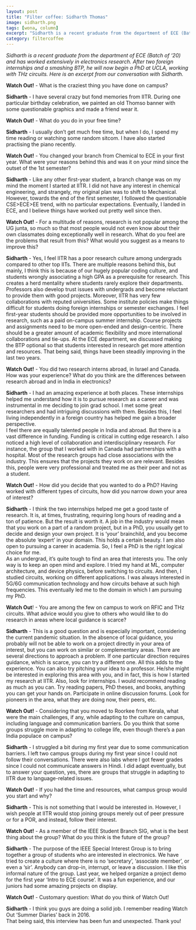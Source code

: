 ```yaml
---
layout: post
title: "Filter coffee: Sidharth Thomas"
image: sidharth.png
tags: [wona, column]
excerpt: "Sidharth is a recent graduate from the department of ECE (Batch of ‘20) and has worked extensively in electronics research. After two foreign internships and a smashing BTP, he will now begin a PhD at UCLA, working with THz circuits."
category: filtercoffee
---
```


*Sidharth is a recent graduate from the department of ECE (Batch of ‘20) and has worked extensively in electronics research. After two foreign internships and a smashing BTP, he will now begin a PhD at UCLA, working with THz circuits. Here is an excerpt from our conversation with Sidharth.*

**Watch Out!** - What is the craziest thing you have done on campus?

**Sidharth** -  I have several crazy but fond memories from IITR. During one particular birthday celebration, we painted an old Thomso banner with some questionable graphics and made a friend wear it. 

**Watch Out!** - What do you do in your free time?

**Sidharth** -  I usually don’t get much free time, but when I do, I spend my time reading or watching some random sitcom. I have also started practising the piano recently.  

**Watch Out!** -  You changed your branch from Chemical to ECE in your first year. What were your reasons behind this and was it on your mind since the outset of the 1st semester?

**Sidharth** -  Like any other first-year student, a branch change was on my mind the moment I started at IITR. I did not have any interest in chemical engineering, and strangely, my original plan was to shift to Mechanical. However, towards the end of the first semester, I followed the questionable CSE>ECE>EE trend, with no particular expectations. Eventually, I landed in ECE, and I believe things have worked out pretty well since then.  

**Watch Out!** - For a multitude of reasons, research is not popular among the UG junta, so much so that most people would not even know about their own classmates doing exceptionally well in research. What do you feel are the problems that result from this? What would you suggest as a means to improve this?

**Sidharth** -  Yes, I feel IITR has a poor research culture among undergrads compared to other top IITs. There are multiple reasons behind this, but mainly, I think this is because of our hugely popular coding culture, and students wrongly associating a high GPA as a prerequisite for research. 
This creates a herd mentality where students rarely explore their departments. Professors also develop trust issues with undergrads and become reluctant to provide them with good projects. Moreover, IITR has very few collaborations with reputed universities. Some institute policies make things difficult for students doing foreign internships or semester exchanges. 
I feel first-year students should be provided more opportunities to be involved in research, such as a paid on-campus summer internship. Course projects and assignments need to be more open-ended and design-centric. There should be a greater amount of academic flexibility and more international collaborations and tie-ups. At the ECE department, we discussed making the BTP optional so that students interested in research get more attention and resources. That being said, things have been steadily improving in the last two years.

**Watch Out!** - You did two research interns abroad, in Israel and Canada. How was your experience? What do you think are the differences between research abroad and in India in electronics?

**Sidharth** - I had an amazing experience at both places. These internships helped me understand how it is to pursue research as a career and was instrumental in me deciding to join grad school. I met some great researchers and had intriguing discussions with them. Besides this, I feel living independently in a foreign country has helped me gain a broader perspective.           
I feel there are equally talented people in India and abroad. But there is a vast difference in funding. Funding is critical in cutting edge research. I also noticed a high level of collaboration and interdisciplinary research. For instance, the group that I worked with in Canada had partnerships with a hospital. Most of the research groups had close associations with the industry. This ensures that the projects they work on are relevant. Besides this, people were very professional and treated me as their peer and not as a student. 
 
**Watch Out!** - How did you decide that you wanted to do a PhD? Having worked with different types of circuits, how did you narrow down your area of interest?

**Sidharth** - I think the two internships helped me get a good taste of research. It is, at times, frustrating, requiring long hours of reading and a ton of patience. But the result is worth it. A job in the industry would mean that you work on a part of a random project, but in a PhD, you usually get to decide and design your own project. It is ‘your’ brainchild, and you become the absolute ‘expert’ in your domain. This holds a certain beauty. I am also open to pursuing a career in academia. So, I feel a PhD is the right logical choice for me.     
As an undergrad, it’s quite tough to find an area that interests you. The only way is to keep an open mind and explore. I tried my hand at ML, computer architecture, and device physics, before switching to circuits. And then, I studied circuits, working on different applications. I was always interested in 5G/6G communication technology and how circuits behave at such high frequencies. This eventually led me to the domain in which I am pursuing my PhD.  
 
**Watch Out**! - You are among the few on campus to work on RFIC and THz circuits. What advice would you give to others who would like to do research in areas where local guidance is scarce?

**Sidharth** - This is a good question and is especially important, considering the current pandemic situation. In the absence of local guidance, you probably will not be able to work on a project directly in your area of interest, but you can work on similar or complementary areas. There are several directions to approach a problem. If one particular direction requires guidance, which is scarce, you can try a different one. All this adds to the experience. You can also try pitching your idea to a professor. He/she might be interested in exploring this area with you, and in fact, this is how I started my research at IITR. Also, look for internships. I would recommend reading as much as you can. Try reading papers, PhD theses, and books, anything you can get your hands on. Participate in online discussion forums. Look for pioneers in the area, what they are doing now, their peers, etc.  
 
**Watch Out!** - Considering that you moved to Roorkee from Kerala, what were the main challenges, if any, while adapting to the culture on campus, including language and communication barriers. Do you think that some groups struggle more in adapting to college life, even though there’s a pan India populace on campus?

**Sidharth** - I struggled a bit during my first year due to some communication barriers. I left two campus groups during my first year since I could not follow their conversations. There were also labs where I got fewer grades since I could not communicate answers in Hindi. I did adapt eventually, but to answer your question, yes, there are groups that struggle in adapting to IITR due to language-related issues.
 
**Watch Out!** - If you had the time and resources, what campus group would you start and why?

**Sidharth** - This is not something that I would be interested in. However, I wish people at IITR would stop joining groups merely out of peer pressure or for a POR, and instead, follow their interest. 
 
**Watch Out!** - As a member of the IEEE Student Branch SIG, what is the best thing about the group? What do you think is the future of the group?

**Sidharth** -  The purpose of the IEEE Special Interest Group is to bring together a group of students who are interested in electronics. We have tried to create a culture where there is no ‘secretary’, ‘associate member’, or even a ‘sir’. Anybody can drop-in, interrupt, or leave a discussion. I like this informal nature of the group. Last year, we helped organize a project demo for the first year ‘Intro to ECE course’. It was a fun experience, and our juniors had some amazing projects on display. 
 
**Watch Out!** - Customary question: What do you think of Watch Out!

**Sidharth** - I think you guys are doing a solid job. I remember reading Watch Out ‘Summer Diaries’ back in 2016.  
That being said, this interview has been fun and unexpected. Thank you! 
